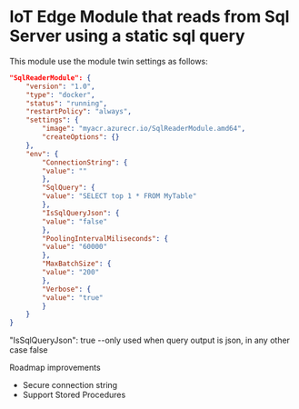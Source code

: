 # IoT Edge Module that reads from Sql Server using a static sql query

This module use the module twin settings as follows:

```json
"SqlReaderModule": {
	"version": "1.0",
	"type": "docker",
	"status": "running",
	"restartPolicy": "always",
	"settings": {
		"image": "myacr.azurecr.io/SqlReaderModule.amd64",
		"createOptions": {}
	},
	"env": {
		"ConnectionString": {
		"value": ""
		},
		"SqlQuery": {
		"value": "SELECT top 1 * FROM MyTable"
		},
		"IsSqlQueryJson": {
		"value": "false"
		},
		"PoolingIntervalMiliseconds": {
		"value": "60000"
		},
		"MaxBatchSize": {
		"value": "200"
		},
		"Verbose": {
		"value": "true"
		}
	}
}
```

"IsSqlQueryJson": true --only used when query output is json, in any other case false

Roadmap improvements

 - Secure connection string
 - Support Stored Procedures
